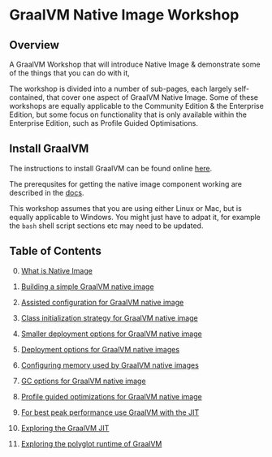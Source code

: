 # GraalVM Native Image Workshop

## Overview 

A GraalVM Workshop that will introduce Native Image & demonstrate some of the things that you can do with it,

The workshop is divided into a number of sub-pages, each largely self-contained, that cover one aspect of GraalVM
Native Image. Some of these workshops are equally applicable to the Community Edition & the Enterprise Edition, but some
focus on functionality that is only available within the Enterprise Edition, such as Profile Guided Optimisations.

## Install GraalVM 

The instructions to install GraalVM can be found online 
[here](https://docs.oracle.com/en/graalvm/enterprise/20/docs/getting-started/installation-linux/).

The prerequsites for getting the native image component working are described in the 
[docs](https://docs.oracle.com/en/graalvm/enterprise/20/docs/reference-manual/enterprise-native-image/).

This workshop assumes that you are using either Linux or Mac, but is equally applicable to Windows. You might just have
to adpat it, for example the `bash` shell script sections etc may need to be updated.

## Table of Contents

0. [What is Native Image](./0/)
1. [Building a simple GraalVM native image](./1/)
2. [Assisted configuration for GraalVM native image](./2/)
3. [Class initialization strategy for GraalVM native image](./3/)
4. [Smaller deployment options for GraalVM native image](./4/)
5. [Deployment options for GraalVM native images](./5/)
6. [Configuring memory used by GraalVM native images](./6/)
7. [GC options for GraalVM native image](./7/)
8. [Profile guided optimizations for GraalVM native image](./8/)



9. [For best peak performance use GraalVM with the JIT](./9/)
95. [Exploring the GraalVM JIT](./95/)
97. [Exploring the polyglot runtime of GraalVM](./97/)

